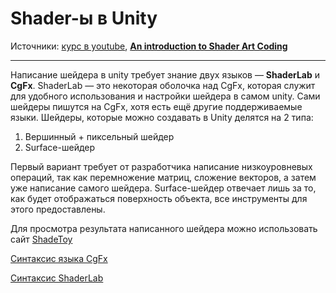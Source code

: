 # Shader-ы в Unity

Источники: [курс в youtube](https://www.youtube.com/playlist?list=PLATnLipPUmffTTeo6DOglispY6Hw1QU6s), **[An introduction to Shader Art Coding](https://www.youtube.com/watch?v=f4s1h2YETNY&t=781s&ab_channel=kishimisu)**

---

Написание шейдера в unity требует знание двух языков — **ShaderLab** и **CgFx**. ShaderLab — это некоторая оболочка над CgFx, которая служит для удобного использования и настройки шейдера в самом unity. Сами шейдеры пишутся на CgFx, хотя есть ещё другие поддерживаемые языки. Шейдеры, которые можно создавать в Unity делятся на 2 типа:

1. Вершинный + пиксельный шейдер
2. Surface-шейдер

Первый вариант требует от разработчика написание низкоуровневых операций, так как перемножение матриц, сложение векторов, а затем уже написание самого шейдера. Surface-шейдер отвечает лишь за то, как будет отображаться поверхность объекта, все инструменты для этого предоставлены. 

Для просмотра результата написанного шейдера можно использовать сайт [ShadeToy](https://www.shadertoy.com/new#)

[Синтаксис языка CgFx](Shader-%D1%8B%20%D0%B2%20Unity%20ad50c398e27b4c12916a32187c4f7dba/%D0%A1%D0%B8%D0%BD%D1%82%D0%B0%D0%BA%D1%81%D0%B8%D1%81%20%D1%8F%D0%B7%D1%8B%D0%BA%D0%B0%20CgFx%20dc4a4200dc5842c691797e9e2928ca6a.md)

[Синтаксис ShaderLab](Shader-%D1%8B%20%D0%B2%20Unity%20ad50c398e27b4c12916a32187c4f7dba/%D0%A1%D0%B8%D0%BD%D1%82%D0%B0%D0%BA%D1%81%D0%B8%D1%81%20ShaderLab%20b7bb47685e14482a92e66675075f2220.md)